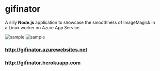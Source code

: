 # gifinator

A silly **Node.js** application to showcase the smoothness of ImageMagick in a Linux worker on Azure App Service.

![sample](https://github.com/snobu/gifinator/raw/master/README.gif)
![sample](https://github.com/snobu/gifinator/raw/master/README2.gif)

### http://gifinator.azurewebsites.net
### http://gifinator.herokuapp.com
